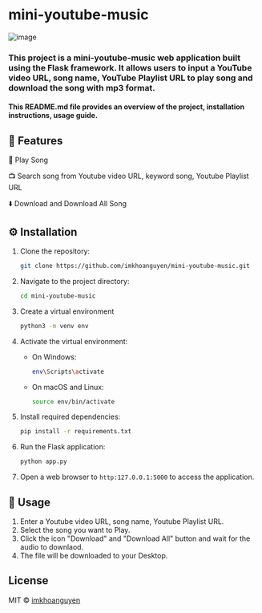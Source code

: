 # mini-youtube-music
![image](https://github.com/imkhoanguyen/mini-youtube-music/assets/142555542/9f0e86d2-78a9-455b-bf06-1de10fd0652d)

### This project is a mini-youtube-music web application built using the Flask framework. It allows users to input a YouTube video URL, song name, YouTube Playlist URL to play song and download the song with mp3 format.

#### This README.md file provides an overview of the project, installation instructions, usage guide.
## 🚀 Features 

🎉 Play Song

📺 Search song from Youtube video URL, keyword song, Youtube Playlist URL

⬇️ Download and Download All Song

## ⚙️ Installation 

1. Clone the repository:

   ```bash
   git clone https://github.com/imkhoanguyen/mini-youtube-music.git
2. Navigate to the project directory:

    ```bash
    cd mini-youtube-music
3. Create a virtual environment
    ```bash
    python3 -m venv env
4. Activate the virtual environment:
    - On Windows:
      ```bash
      env\Scripts\activate
    - On macOS and Linux:
      ```bash
      source env/bin/activate
5. Install required dependencies:
    ```bash
    pip install -r requirements.txt
6. Run the Flask application:
    ```bash
    python app.py
7. Open a web browser to `http:127.0.0.1:5000` to access the application.


## 📝 Usage 

1. Enter a Youtube video URL, song name, Youtube Playlist URL.
2. Select the song you want to Play.
3. Click the icon "Download" and "Download All" button and wait for the audio to downlaod.
4. The file will be downloaded to your Desktop.

## License

MIT © [imkhoanguyen](https://github.com/imkhoanguyen/mini-youtube-music)


